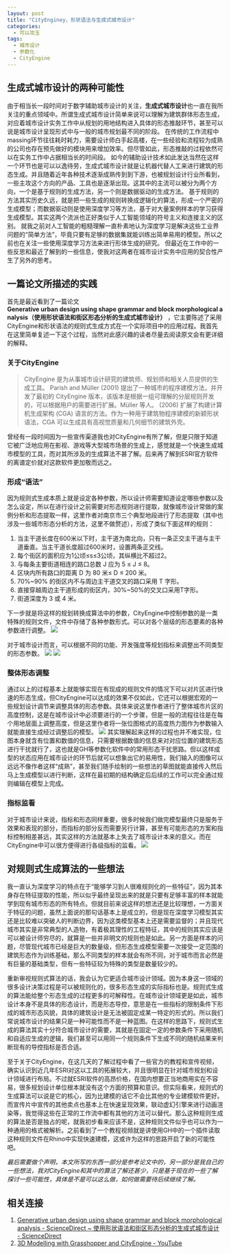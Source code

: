 ```yaml
---
layout: post
title: "CityEnginey，形状语法与生成式城市设计"
categories:
  - 可以攻玉
tags:
  - 城市设计
  - 参数化
  - CityEngine
---
```

## 生成式城市设计的两种可能性
由于相当长一段时间对于数字辅助城市设计的关注，**生成式城市设计**也一直在我所关注的重点领域中。所谓生成式城市设计简单来说可以理解为建筑群体形态生成，对应着城市设计实务工作中从规划的用地结构进入具体的形态推敲环节，甚至可以说是城市设计呈现形式中与一般的城市规划最不同的阶段。
在传统的工作流程中massing环节往往耗时耗力，需要设计师白手起高楼，在一些经验和流程较为成熟的公司也存在预先做好的模块用来增加效率。但尽管如此，形态推敲的过程依然可以在实务工作中占据相当长的时间段。
如今的辅助设计技术如此发达当然在这样一个环节也是可以以逸待劳，生成式城市设计就是让机器代替人工来进行建筑的形态生成。并且随着近年各种技术逐渐成熟传到到下游，也被规划设计行业所看到，一些主攻这个方向的产品、工具也是逐渐出现。这其中的主流可以被分为两个方向，一个是基于规则的生成方法，另一个则是数据驱动的生成方法。
基于规则的方法其实历史久远，就是把一些生成的规则转换成逻辑化的算法，形成一个严密的生成模型；而数据驱动则是使用深度学习等方法，基于对大量案例样本的学习获得生成模型。其实这两个流派也正好类似于人工智能领域的符号主义和连接主义的区别。
就我之前对人工智能的粗糙理解一直朴素地认为深度学习是解决这些工业界问题的“简单方法”，毕竟只要有足够的数据集就能训练出简单易用的模型。所以之前也在关注一些使用深度学习方法来进行形体生成的研究。
但最近在工作中的一些反思和最近了解到的一些信息，使我对这两者在城市设计实务中应用的契合性产生了另外的思考。

## 一篇论文所描述的实践
首先是最近看到了一篇论文**Generative urban design using shape grammar and block morphological analysis（使用形状语法和街区形态分析的生成式城市设计）** ，它主要陈述了采用CityEngine和形状语法的规则式生成方式在一个实际项目中的应用过程。我首先在这里简单复述一下这个过程，当然对此感兴趣的读者尽量去阅读原文会有更详细的解释。

### 关于CityEngine
>CityEngine 是为从事城市设计研究的建筑师、规划师和相关人员提供的生成工具。 Parish and Müller (2001) 提出了一种城市的程序建模方法，并开发了最初的 CityEngine 版本，该版本是根据一组可理解的分层规则开发的，可以根据用户的需要进行扩展。Müller 等人。 (2006) 扩展了构建计算机生成架构 (CGA) 语言的方法。作为一种用于建筑物程序建模的新颖形状语法，CGA 可以生成具有高视觉质量和几何细节的建筑外壳。

曾经有一段时间因为一些宣传渠道我也对CityEngine有所了解，但是只限于知道它被广泛地应用在影视、游戏等大型城市场景的生成上，感觉就是一个快速生成城市模型的工具，而对其所涉及的生成算法不甚了解。后来再了解到ESRI官方软件的离谱定价就对这款软件更加敬而远之。

### 形成“语法”
因为规则式生成本质上就是设定各种参数，所以设计师需要知道设定哪些参数以及怎么设定，所以在进行设计之前需要对形态规则进行提取，就像城市设计常做的案例分析和形态提取一样，这里作者对南京市三个典型地段进行了形态提取（其中也涉及一些城市形态分析的方法，这里不做赘述），形成了类似下面这样的规则：

1. 当主干道长度在600米以下时，主干道为南北向，只有一条正交主干道与主干道垂直。当主干道长度超过600米时，设置两条正交线。
2. 每个街区的面积应为1公顷≤s≤3公顷，其纵横比不超过2。
3. 与每条主要街道相连的路口总数 J 应为 5 ≤ J ≤ 8。
4. 区块内所有路口的距离 D 为 80 米≤ D ≤ 200 米。
5. 70%~90% 的街区内不与周边主干道交叉的路口采用 T 字形。
6. 直接穿越周边主干道形成的街区内，30%~50%的交叉口采用T字形。
7. 街道深度为 3 或 4 米。

下一步就是将这样的规划转换成算法中的参数，CityEngine中控制参数的是一类特殊的规则文件，文件中存储了各种参数形式。可以对各个层级的形态要素的各种参数进行调整。
![](https://github.com/Boycetoon/MinusType/blob/master/image/形状语法与生成式城市设计/1-s2.0-S2095263520300662-gr9.jpg?raw=true)

对于城市设计而言，可以根据不同的功能、开发强度等规划指标来调整出不同类型的形态参数。
![](https://github.com/Boycetoon/MinusType/blob/master/image/形状语法与生成式城市设计/1-s2.0-S2095263520300662-gr10.jpg?raw=true)
![](https://github.com/Boycetoon/MinusType/blob/master/image/形状语法与生成式城市设计/1-s2.0-S2095263520300662-gr11.jpg?raw=true)

### 整体形态调整
通过以上的过程基本上就能够实现在有现成的规则文件的情况下可以对片区进行快速的形态生成，但CityEngine可以达成的效果不仅如此，它还可以根据宏观的一些规划设计调节来调整具体的形态参数。具体来说这里作者进行了整体城市片区的高度控制，这是在城市设计中必须要进行的一个步骤，但是一般的流程往往是在每个用地层面上调整高度，但是这里作者将一张位图格式的高度热力图作为参数输入就能直接生成经过调整后的模型。
![](https://github.com/Boycetoon/MinusType/blob/master/image/形状语法与生成式城市设计/1-s2.0-S2095263520300662-gr12.jpg?raw=true)
其实理解起来这样的过程也并不难实现，位图本身就含有位置和数值的信息，只需要根据数值的信息来对对应位置的建筑形态进行干扰就行了，这也就是GH等参数化软件中的常用形态干扰思路。但以这样成型的状态应用在城市设计的环节后就可以想象出它的易用性，我们输入的图像可以远远不像作者这样“成熟”，甚至我们随手绘制的一些想法的草图就能直接传入然后马上生成模型以进行判断，这样在最初期的结构确定后后续的工作可以完全通过规则编辑在模型上完成。

### 指标监看
对于城市设计来说，指标和形态同样重要，很多时候我们做完模型最终只是服务于效果和表现的部分，而指标的部分反而需要另行计算，甚至有可能形态的方案和指标控制相差甚远，其实这样的方法就基本上失去了城市设计本来的意义。而在CityEngine中可以很方便得进行各级指标的监看。
![](https://github.com/Boycetoon/MinusType/blob/master/image/形状语法与生成式城市设计/1-s2.0-S2095263520300662-gr13.jpg?raw=true)

## 对规则式生成算法的一些想法
我一直认为深度学习的特点在于“能够学习到人很难规则化的一些特征”，因为其本身存在特征提取的性能，所以似乎最终呈现出来的就是只要有足够丰富的样本就能学到现有城市形态的所有特点。但就目前来说这样的想法还是比较理想，一方面关于特征的问题，虽然上面说的那句话基本上是成立的，但是现在深度学习模型其实还是比较难以突破人的判断边界，因为这类模型基本上还是需要监督的；并且现代城市其实是非常典型的人造物，有着极其理性的工程特征，其中的规则其实应该是可以被设计师穷尽的，就算是一些并非明文的规则也是如此。另一方面是样本的问题，尽管现代城市已经是巨大的数量级，但形态生成模型需要一次接受一定范围的建筑形态作为训练基础，那么不同类型的样本就会有所不同，对于城市而言必然是有巨量的基础类型，但有一些特征较为特殊的类型是数量较少的。

重新审视规则式算法的话，我会认为它更适合城市设计领域。因为本身这一领域的很多设计决策过程是可以被规则化的，很多形态生成的实际指标也是。规则式生成的算法能给整个形态生成的过程更多的可解释性。在城市设计领域更是如此，城市设计本身不是具体的形态设计，而是形态导控，意思是在一些指标的限制条件下形成的城市形态风貌，具体的建筑设计是无法被固定成某一特定的形式的。所以我们常说城市设计的结果只是一种可能性而不是一种蓝图。在这样的思路下，规则式生成的算法其实十分符合城市设计的需要，其就是在固定一定的参数条件下采用随机和自适应生成的逻辑，我们甚至可以用同一个规则条件下生成不同的随机结果来判断现有的导控指标是否合适。

至于关于CityEngine，在这几天的了解过程中看了一些官方的教程和宣传视频，确实认识到近几年ESRI对这以工具的拓展较大，并且很明显在针对城市规划和设计领域进行布局。不过就ESRI软件的高昂价格，在国内想要正当地商用实在不容易，很多规划设计单位根本就没有这个方面的预算和意识。但实际看来，规则式的生成算法可以说是它的核心，因为比建模的话它不会比其他的专业建模软件更好。而宣传片中宣传的其他卖点也基本上在快速呈现效果，联动虚幻引擎来进行动画渲染等，我觉得这些在正常的工作流中都有其他的方法可以替代。那么这种规则生成的算法是否是独占的呢，就我初步看来应该不是，这种规则文件似乎也可以作为一种通用的格式被解析。之前看到了一个教程视频就是讲使用GH中的一个插件读取这种规则文件在Rhino中实现快速建模，这或许为这样的思路开启了新的可能性吧。

*最后需要做个声明，本文所写的东西一部分是参考论文中的，另一部分是我自己的一些想法，我对CityEngine和其中的算法了解还甚少，只是基于现在的一些了解探讨一些可能性，具体是不是可以这么做，如何做需要待后续继续了解。*

## 相关连接
1. [Generative urban design using shape grammar and block morphological analysis - ScienceDirect ~ 使用形状语法和街区形态分析的生成式城市设计 - ScienceDirect](https://www.sciencedirect.com/science/article/pii/S2095263520300662#bib22)
2. [3D Modelling with Grasshopper and CityEngine - YouTube](https://www.youtube.com/watch?v=AGItVOiFkcM&list=PLbdCqYwEj77QH-hDGX30NKD_gJ_fLHia4&index=2&t=53s)